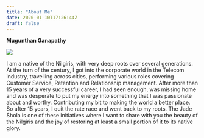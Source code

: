 ```yaml
---
title: "About Me"
date: 2020-01-10T17:26:44Z
draft: false
---
```


**Mugunthan Ganapathy**

![](../images/mugujeep.jpg)


I am a native of the Nilgiris, with very deep roots over several generations. At the turn of the century, I got into the corporate world in the Telecom industry, travelling across cities, performing various roles covering Customer Service, Retention and Relationship management. After more than 15 years of a very successful career, I had seen enough, was missing home and was desperate to put my energy into something that I was passionate about and worthy. Contributing my bit to making the world a better place. So after 15 years, I quit the rate race and went back to my roots. The Jade Shola is one of these initiatives where I want to share with you the beauty of the Nilgiris and the joy of restoring at least a small portion of it to its native glory. 


